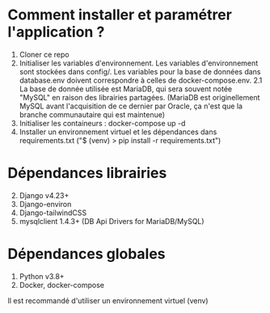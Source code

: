 # Comment installer et paramétrer l'application ?

1. Cloner ce repo
2. Initialiser les variables d'environnement. Les variables d'environnement sont stockées dans config/. Les variables pour la base de données dans database.env doivent correspondre à celles de docker-compose.env.
   2.1 La base de donnée utilisée est MariaDB, qui sera souvent notée "MySQL" en raison des librairies partagées. (MariaDB est originellement MySQL avant l'acquisition de ce dernier par Oracle, ça n'est que la branche communautaire qui est maintenue)
3. Initialiser les containeurs : docker-compose up -d
4. Installer un environnement virtuel et les dépendances dans requirements.txt ("$ (venv) > pip install -r requirements.txt")

# Dépendances librairies

2. Django v4.23+
3. Django-environ
4. Django-tailwindCSS
5. mysqlclient 1.4.3+ (DB Api Drivers for MariaDB/MySQL)

# Dépendances globales

1. Python v3.8+
2. Docker, docker-compose

Il est recommandé d'utiliser un environnement virtuel (venv)
